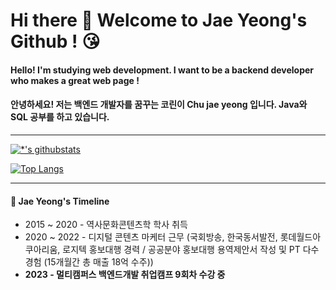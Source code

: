 # Hi there 👋 Welcome to Jae Yeong's Github ! 😘

#### Hello! I'm studying web development. I want to be a backend developer who makes a great web page !
#### 안녕하세요! 저는 백엔드 개발자를 꿈꾸는 코린이 Chu jae yeong 입니다. Java와 SQL 공부를 하고 있습니다. 

---

[![*'s githubstats](https://github-readme-stats.vercel.app/api?username=chujaeyeong&show_icons=true&theme=dracula)](https://github.com/chujaeyeong)

[![Top Langs](https://github-readme-stats.vercel.app/api/top-langs/?username=chujaeyeong&layout=compact&theme=dracula)](https://github.com/chujaeyeong/github-readme-stats)


---

#### 👀 Jae Yeong's Timeline
* 2015 ~ 2020 - 역사문화콘텐츠학 학사 취득
* 2020 ~ 2022 - 디지털 콘텐츠 마케터 근무 
                (국회방송, 한국동서발전, 롯데월드아쿠아리움, 로지텍 홍보대행 경력 / 공공분야 홍보대행 용역제안서 작성 및 PT 다수 경험 (15개월간 총 매출 18억 수주))
* **2023 - 멀티캠퍼스 백엔드개발 취업캠프 9회차 수강 중**



